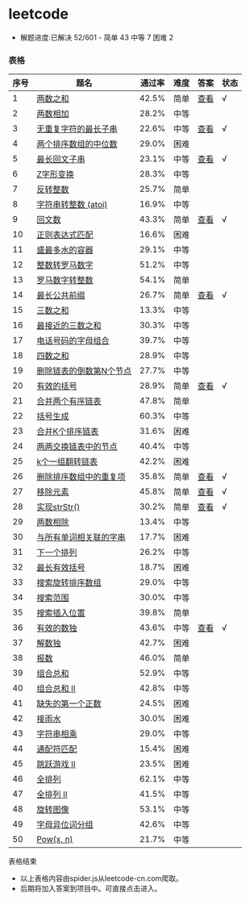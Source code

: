 # leetcode

* 解题进度:已解决 52/601 - 简单 43 中等 7 困难 2
### 表格
 序号 | 题名 | 通过率 | 难度 | 答案 |状态  
---|---|---|---|---|---
 1 | [两数之和](https://leetcode-cn.com/problems/two-sum) | 42.5% | 简单 | [查看](https://github.com/liusaint/leetcode/tree/master/Algorithms/Algorithms/1两数之和two-sum/two-sum.js) | √
 2 | [两数相加](https://leetcode-cn.com/problems/add-two-numbers) | 28.2% | 中等 |  |  
 3 | [无重复字符的最长子串](https://leetcode-cn.com/problems/longest-substring-without-repeating-characters) | 22.6% | 中等 | [查看](https://github.com/liusaint/leetcode/tree/master/Algorithms/Algorithms/3无重复字符的最长子串longest-substring-without-repeating-characters/longest-substring-without-repeating-characters.js) | √
 4 | [两个排序数组的中位数](https://leetcode-cn.com/problems/median-of-two-sorted-arrays) | 29.0% | 困难 |  |  
 5 | [最长回文子串](https://leetcode-cn.com/problems/longest-palindromic-substring) | 23.1% | 中等 | [查看](https://github.com/liusaint/leetcode/tree/master/Algorithms/Algorithms/5最长回文子串longest-palindromic-substring/longest-palindromic-substring.js) | √
 6 | [Z字形变换](https://leetcode-cn.com/problems/zigzag-conversion) | 28.3% | 中等 |  |  
 7 | [反转整数](https://leetcode-cn.com/problems/reverse-integer) | 25.7% | 简单 |  |  
 8 | [字符串转整数 (atoi)](https://leetcode-cn.com/problems/string-to-integer-atoi) | 16.9% | 中等 |  |  
 9 | [回文数](https://leetcode-cn.com/problems/palindrome-number) | 43.3% | 简单 | [查看](https://github.com/liusaint/leetcode/tree/master/Algorithms/Algorithms/9回文数palindrome-number/palindrome-number.js) | √
 10 | [正则表达式匹配](https://leetcode-cn.com/problems/regular-expression-matching) | 16.6% | 困难 |  |  
 11 | [盛最多水的容器](https://leetcode-cn.com/problems/container-with-most-water) | 29.1% | 中等 |  |  
 12 | [整数转罗马数字](https://leetcode-cn.com/problems/integer-to-roman) | 51.2% | 中等 |  |  
 13 | [罗马数字转整数](https://leetcode-cn.com/problems/roman-to-integer) | 54.1% | 简单 |  |  
 14 | [最长公共前缀](https://leetcode-cn.com/problems/longest-common-prefix) | 26.7% | 简单 | [查看](https://github.com/liusaint/leetcode/tree/master/Algorithms/Algorithms/14最长公共前缀longest-common-prefix/longest-common-prefix.js) | √
 15 | [三数之和](https://leetcode-cn.com/problems/3sum) | 13.3% | 中等 |  |  
 16 | [最接近的三数之和](https://leetcode-cn.com/problems/3sum-closest) | 30.3% | 中等 |  |  
 17 | [电话号码的字母组合](https://leetcode-cn.com/problems/letter-combinations-of-a-phone-number) | 39.7% | 中等 |  |  
 18 | [四数之和](https://leetcode-cn.com/problems/4sum) | 28.9% | 中等 |  |  
 19 | [删除链表的倒数第N个节点](https://leetcode-cn.com/problems/remove-nth-node-from-end-of-list) | 27.7% | 中等 |  |  
 20 | [有效的括号](https://leetcode-cn.com/problems/valid-parentheses) | 28.9% | 简单 | [查看](https://github.com/liusaint/leetcode/tree/master/Algorithms/Algorithms/20有效的括号valid-parentheses/valid-parentheses.js) | √
 21 | [合并两个有序链表](https://leetcode-cn.com/problems/merge-two-sorted-lists) | 47.8% | 简单 |  |  
 22 | [括号生成](https://leetcode-cn.com/problems/generate-parentheses) | 60.3% | 中等 |  |  
 23 | [合并K个排序链表](https://leetcode-cn.com/problems/merge-k-sorted-lists) | 31.6% | 困难 |  |  
 24 | [两两交换链表中的节点](https://leetcode-cn.com/problems/swap-nodes-in-pairs) | 40.4% | 中等 |  |  
 25 | [k个一组翻转链表](https://leetcode-cn.com/problems/reverse-nodes-in-k-group) | 42.2% | 困难 |  |  
 26 | [删除排序数组中的重复项](https://leetcode-cn.com/problems/remove-duplicates-from-sorted-array) | 35.8% | 简单 | [查看](https://github.com/liusaint/leetcode/tree/master/Algorithms/Algorithms/26删除排序数组中的重复项remove-duplicates-from-sorted-array/remove-duplicates-from-sorted-array.js) | √
 27 | [移除元素](https://leetcode-cn.com/problems/remove-element) | 45.8% | 简单 | [查看](https://github.com/liusaint/leetcode/tree/master/Algorithms/Algorithms/27移除元素remove-element/remove-element.js) | √
 28 | [实现strStr()](https://leetcode-cn.com/problems/implement-strstr) | 30.2% | 简单 | [查看](https://github.com/liusaint/leetcode/tree/master/Algorithms/Algorithms/28实现strStr()implement-strstr/implement-strstr.js) | √
 29 | [两数相除](https://leetcode-cn.com/problems/divide-two-integers) | 13.4% | 中等 |  |  
 30 | [与所有单词相关联的字串](https://leetcode-cn.com/problems/substring-with-concatenation-of-all-words) | 17.7% | 困难 |  |  
 31 | [下一个排列](https://leetcode-cn.com/problems/next-permutation) | 26.2% | 中等 |  |  
 32 | [最长有效括号](https://leetcode-cn.com/problems/longest-valid-parentheses) | 18.7% | 困难 |  |  
 33 | [搜索旋转排序数组](https://leetcode-cn.com/problems/search-in-rotated-sorted-array) | 29.0% | 中等 |  |  
 34 | [搜索范围](https://leetcode-cn.com/problems/search-for-a-range) | 30.0% | 中等 |  |  
 35 | [搜索插入位置](https://leetcode-cn.com/problems/search-insert-position) | 39.8% | 简单 |  |  
 36 | [有效的数独](https://leetcode-cn.com/problems/valid-sudoku) | 43.6% | 中等 | [查看](https://github.com/liusaint/leetcode/tree/master/Algorithms/Algorithms/36有效的数独valid-sudoku/valid-sudoku.js) | √
 37 | [解数独](https://leetcode-cn.com/problems/sudoku-solver) | 42.7% | 困难 |  |  
 38 | [报数](https://leetcode-cn.com/problems/count-and-say) | 46.0% | 简单 |  |  
 39 | [组合总和](https://leetcode-cn.com/problems/combination-sum) | 52.9% | 中等 |  |  
 40 | [组合总和 II](https://leetcode-cn.com/problems/combination-sum-ii) | 42.8% | 中等 |  |  
 41 | [缺失的第一个正数](https://leetcode-cn.com/problems/first-missing-positive) | 24.5% | 困难 |  |  
 42 | [接雨水](https://leetcode-cn.com/problems/trapping-rain-water) | 30.0% | 困难 |  |  
 43 | [字符串相乘](https://leetcode-cn.com/problems/multiply-strings) | 29.0% | 中等 |  |  
 44 | [通配符匹配](https://leetcode-cn.com/problems/wildcard-matching) | 15.4% | 困难 |  |  
 45 | [跳跃游戏 II](https://leetcode-cn.com/problems/jump-game-ii) | 23.5% | 困难 |  |  
 46 | [全排列](https://leetcode-cn.com/problems/permutations) | 62.1% | 中等 |  |  
 47 | [全排列 II](https://leetcode-cn.com/problems/permutations-ii) | 41.5% | 中等 |  |  
 48 | [旋转图像](https://leetcode-cn.com/problems/rotate-image) | 53.1% | 中等 |  |  
 49 | [字母异位词分组](https://leetcode-cn.com/problems/group-anagrams) | 42.6% | 中等 |  |  
 50 | [Pow(x, n)](https://leetcode-cn.com/problems/powx-n) | 21.7% | 中等 |  |  
表格结束

* 以上表格内容由spider.js从leetcode-cn.com爬取。
* 后期将加入答案到项目中。可直接点击进入。